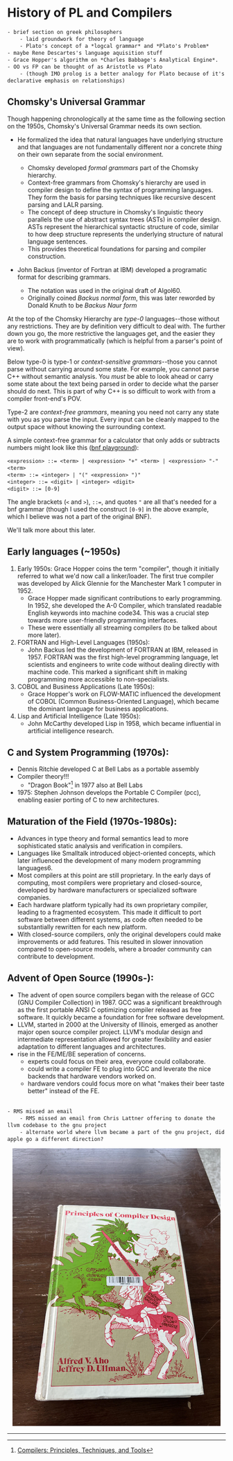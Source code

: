 # History of PL and Compilers

~~~admonish todo
- brief section on greek philosophers
    - laid groundwork for theory of language
    - Plato's concept of a *logcal grammar* and *Plato's Problem*
- maybe Rene Descartes's language aquisition stuff
- Grace Hopper's algorithm on *Charles Babbage's Analytical Engine*.
- OO vs FP can be thought of as Aristotle vs Plato
    - (though IMO prolog is a better analogy for Plato because of it's declarative emphasis on relationships)
~~~

<!-- ## Ancient Greek Philosophy (5th-4th century BCE):-->
<!---->
<!--- Plato et al laid the groundwork for understanding language and its relationship to knowledge.-->
<!--- Concept of a *Logical Grammar*: might be thought of as a context-free grammar or a grammar specification. Followed up by the Universal Grammar (later).-->
<!--- Theory of innate knowledge, known as "Plato's Problem," posed the question of how humans acquire so much knowledge despite limited experiences. This concept would later influence linguistic theories. -->
<!-- 1. Enlightenment Era (17th-18th century): -->
<!--     - René Descartes and the rationalist movement further developed ideas about language acquisition, believing in its innate nature as a reflection of human rationality. In contrast, John Locke proposed that all knowledge, including language, comes from sensory experience rather than innate abilities. -->

<!-- ## Early Computing Concepts (Early 20th century):-->
<!---->
<!--- The Antikythera mechanism, dating back to ancient Greece, is often cited as an early analog computing device. In the early 20th century, pioneers like Ada Lovelace contributed to the foundations of computer science by writing the first algorithm for Charles Babbage's Analytical Engine.-->


## Chomsky's Universal Grammar

Though happening chronologically at the same time as the following section on the 1950s, Chomsky's Universal Grammar needs its own section.

- He formalized the idea that natural languages have underlying structure and that languages are not fundamentally different nor a concrete *thing* on their own separate from the social environment.
    - Chomsky developed *formal grammars* part of the Chomsky hierarchy.
    - Context-free grammars from Chomsky's hierarchy are used in compiler design to define the syntax of programming languages.
        They form the basis for parsing techniques like recursive descent parsing and LALR parsing.
    - The concept of deep structure in Chomsky's linguistic theory parallels the use of abstract syntax trees (ASTs) in compiler design. ASTs represent the hierarchical syntactic structure of code, similar to how deep structure represents the underlying structure of natural language sentences.
    -  This provides theoretical foundations for parsing and compiler construction.

- John Backus (inventor of Fortran at IBM) developed a programatic format for describing grammars.
    - The notation was used in the original draft of Algol60.
    - Originally coined *Backus normal form*, this was later reworded by Donald Knuth to be *Backus Naur form*

At the top of the Chomsky Hierarchy are *type-0* languages--those without any restrictions.
They are by definition very difficult to deal with.
The further down you go, the more restrictive the languages get, and the easier they are to work with programmatically (which is helpful from a parser's point of view).

Below type-0 is type-1 or *context-sensitive grammars*--those you cannot parse without carrying around some state.
For example, you cannot parse C++ without semantic analysis.
You *must* be able to look ahead or carry some state about the text being parsed in order to decide what the parser should do next.
This is part of why C++ is so difficult to work with from a compiler front-end's POV.

Type-2 are *context-free grammars*, meaning you need not carry any state with you as you parse the input.
Every input can be cleanly mapped to the output space without knowing the surrounding context.

A simple context-free grammar for a calculator that only adds or subtracts numbers might look like this ([bnf playground](https://bnfplayground.pauliankline.com/)):
```
<expression> ::= <term> | <expression> "+" <term> | <expression> "-" <term>
<term> ::= <integer> | "(" <expression> ")"
<integer> ::= <digit> | <integer> <digit>
<digit> ::= [0-9]
```

The angle brackets (`<` and `>`), `::=`, and quotes `"` are all that's needed for a bnf grammar (though I used the construct `[0-9]` in the above example, which I believe was not a part of the original BNF).

We'll talk more about this later.

## Early languages (~1950s)

1. Early 1950s: Grace Hopper coins the term "compiler", though it initially referred to what we'd now call a linker/loader. The first true compiler was developed by Alick Glennie for the Manchester Mark 1 computer in 1952.
    - Grace Hopper made significant contributions to early programming. In 1952, she developed the A-0 Compiler, which translated readable English keywords into machine code34. This was a crucial step towards more user-friendly programming interfaces.
    - These were essentially all streaming compilers (to be talked about more later).
1. FORTRAN and High-Level Languages (1950s):
    - John Backus led the development of FORTRAN at IBM, released in 1957. FORTRAN was the first high-level programming language, let scientists and engineers to write code without dealing directly with machine code. This marked a significant shift in making programming more accessible to non-specialists.
1. COBOL and Business Applications (Late 1950s):
    - Grace Hopper's work on FLOW-MATIC influenced the development of COBOL (Common Business-Oriented Language), which became the dominant language for business applications.
1. Lisp and Artificial Intelligence (Late 1950s):
    - John McCarthy developed Lisp in 1958, which became influential in artificial intelligence research.

## C and System Programming (1970s):

- Dennis Ritchie developed C at Bell Labs as a portable assembly
- Compiler theory!!!
    - "Dragon Book"[^dragonbook] in 1977 also at Bell Labs
- 1975: Stephen Johnson develops the Portable C Compiler (pcc), enabling easier porting of C to new architectures.


## Maturation of the Field (1970s-1980s):

- Advances in type theory and formal semantics lead to more sophisticated static analysis and verification in compilers.
- Languages like Smalltalk introduced object-oriented concepts, which later influenced the development of many modern programming languages6.
- Most compilers at this point are still proprietary. In the early days of computing, most compilers were proprietary and closed-source, developed by hardware manufacturers or specialized software companies.
- Each hardware platform typically had its own proprietary compiler, leading to a fragmented ecosystem. This made it difficult to port software between different systems, as code often needed to be substantially rewritten for each new platform.
- With closed-source compilers, only the original developers could make improvements or add features. This resulted in slower innovation compared to open-source models, where a broader community can contribute to development.

## Advent of Open Source (1990s-):

- The advent of open source compilers began with the release of GCC (GNU Compiler Collection) in 1987. GCC was a significant breakthrough as the first portable ANSI C optimizing compiler released as free software. It quickly became a foundation for free software development.
- LLVM, started in 2000 at the University of Illinois, emerged as another major open source compiler project. LLVM's modular design and intermediate representation allowed for greater flexibility and easier adaptation to different languages and architectures.
- rise in the FE/ME/BE seperation of concerns.
    - experts could focus on their area, everyone could collaborate.
    - could write a compiler FE to plug into GCC and leverate the nice backends that hardware vendors worked on.
    - hardware vendors could focus more on what "makes their beer taste better" instead of the FE.

~~~admonish todo

- RMS missed an email
    - RMS missed an email from Chris Lattner offering to donate the llvm codebase to the gnu project
    - alternate world where llvm became a part of the gnu project, did apple go a different direction?

~~~

<center>
<img src="dragonbook.png" />
</center>

---

[^howtheancientgreeksinventedpl]: [StrangeLoop 2012: How the Ancient Greeks Invented PL by Matt Butcher](https://www.infoq.com/presentations/Philosophy-Programming/#downloadPdf/)
[^ibmfortranhistory]: [IBM's History of Fortran](https://www.ibm.com/history/fortran)
[^livephysicsfortranhistory]: [livephysics: Fortran History](https://www.livephysics.com/computational-physics/fortran/history-fortran-language/)
[^parsingcompilingwithprolog]: [Parsing and Compiling Using Prolog](https://dl.acm.org/doi/10.1145/22719.22946)
[^dragonbook]: [Compilers: Principles, Techniques, and Tools](https://en.wikipedia.org/wiki/Compilers:_Principles,_Techniques,_and_Tools)
[^wiki_contextfreegrammar]: [wikipedia Context-free grammar](https://en.wikipedia.org/wiki/Context-free_grammar)
[^wiki_bnf]: [Backus-Naur form](https://en.wikipedia.org/wiki/Backus%E2%80%93Naur_form#:~:text=His%20notation%20was%20first%20used,are%20enclosed%20in%20angle%20brackets.)
[^blog_kubuszok]: [Nice blog post that covers much of this](https://kubuszok.com/2019/from-string-to-ast-parsing/)
[^lattner_golden_age]: [ASPLOS Keynote: The Golden Age of Compiler Design in an Era of HW/SW Co-design by Dr. Chris Lattner](https://www.youtube.com/watch?v=4HgShra-KnY)
[^hennessy_acm_turing_award]: [John Hennessy and David Patterson 2017 ACM A.M. Turing Award Lecture](https://www.youtube.com/watch?v=3LVeEjsn8Ts&t=122s)
